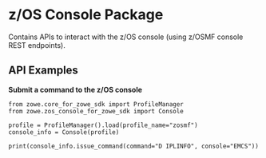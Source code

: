 z/OS Console Package
====================

Contains APIs to interact with the z/OS console (using z/OSMF console REST endpoints).

API Examples
------------

<strong>Submit a command to the z/OS console</strong>  

```
from zowe.core_for_zowe_sdk import ProfileManager
from zowe.zos_console_for_zowe_sdk import Console

profile = ProfileManager().load(profile_name="zosmf")
console_info = Console(profile)

print(console_info.issue_command(command="D IPLINFO", console="EMCS"))
```
